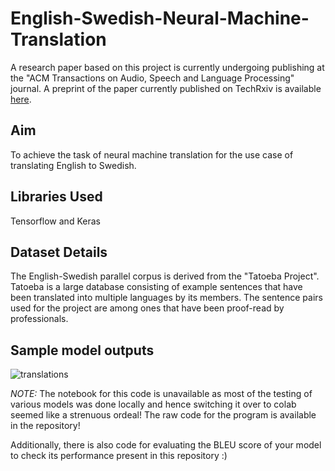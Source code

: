 # English-Swedish-Neural-Machine-Translation

A research paper based on this project is currently undergoing publishing at the "ACM Transactions on Audio, Speech and Language Processing" journal. A preprint of the paper currently published on TechRxiv is available [here](https://www.techrxiv.org/articles/preprint/English_to_Swedish_Neural_Machine_Translation_Using_Attention/20369091/1).

## Aim
To achieve the task of neural machine translation for the use case of translating English to Swedish.

## Libraries Used
Tensorflow and Keras

## Dataset Details
The English-Swedish parallel corpus is derived from the "Tatoeba Project". Tatoeba is a large database consisting of example sentences that have been  translated  into  multiple  languages  by  its  members. The sentence pairs used for the project are among ones that have been  proof-read  by  professionals.

## Sample model outputs
![translations](https://user-images.githubusercontent.com/57295909/184067654-373231c6-9116-47f0-a4a4-39d8272b02c9.png)


*NOTE:* The notebook for this code is unavailable as most of the testing of various models was done locally and hence switching it over to colab seemed like a strenuous ordeal!
The raw code for the program is available in the repository!

Additionally, there is also code for evaluating the BLEU score of your model to check its performance present in this repository :)
